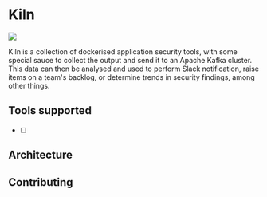 # Kiln
![](https://github.com/simplybusiness/kiln/workflows/CI/badge.svg)

Kiln is a collection of dockerised application security tools, with some special sauce to collect the output and send it to an Apache Kafka cluster. This data can then be analysed and used to perform Slack notification, raise items on a team's backlog, or determine trends in security findings, among other things.

## Tools supported
- [ ] 

## Architecture

## Contributing

